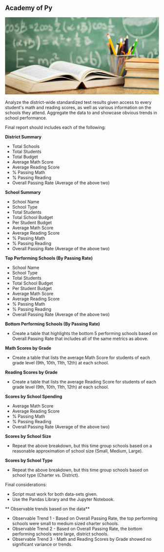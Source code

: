 ## Academy of Py

![education](Images/education.jpg)

Analyze the district-wide standardized test results given access to every student's math and reading scores, as well as various information on the schools they attend. Aggregate the data to and showcase obvious trends in school performance. 

Final report should includes each of the following:

**District Summary**
  * Total Schools
  * Total Students
  * Total Budget
  * Average Math Score
  * Average Reading Score
  * % Passing Math
  * % Passing Reading
  * Overall Passing Rate (Average of the above two)

**School Summary**
  * School Name
  * School Type
  * Total Students
  * Total School Budget
  * Per Student Budget
  * Average Math Score
  * Average Reading Score
  * % Passing Math
  * % Passing Reading
  * Overall Passing Rate (Average of the above two)

**Top Performing Schools (By Passing Rate)**
  * School Name
  * School Type
  * Total Students
  * Total School Budget
  * Per Student Budget
  * Average Math Score
  * Average Reading Score
  * % Passing Math
  * % Passing Reading
  * Overall Passing Rate (Average of the above two)

**Bottom Performing Schools (By Passing Rate)**

  * Create a table that highlights the bottom 5 performing schools based on Overall Passing Rate that includes all of the same metrics as above.

**Math Scores by Grade**

  * Create a table that lists the average Math Score for students of each grade level (9th, 10th, 11th, 12th) at each school.

**Reading Scores by Grade**

  * Create a table that lists the average Reading Score for students of each grade level (9th, 10th, 11th, 12th) at each school.

**Scores by School Spending**
  * Average Math Score
  * Average Reading Score
  * % Passing Math
  * % Passing Reading
  * Overall Passing Rate (Average of the above two)

**Scores by School Size**

* Repeat the above breakdown, but this time group schools based on a reasonable approximation of school size (Small, Medium, Large).

**Scores by School Type**

* Repeat the above breakdown, but this time group schools based on school type (Charter vs. District).

Final considerations:

* Script must work for both data-sets given.
* Use the Pandas Library and the Jupyter Notebook.   

** Observable trends based on the data**
  * Observable Trend 1 - Based on Overall Passing Rate, the top performing schools were small to medium sized charter schools.
  * Observable Trend 2 - Based on Overall Passing Rate, the bottom performing schools were large, district schools.
  * Observable Trend 3 - Math and Reading Scores by Grade showed no significant variance or trends.
